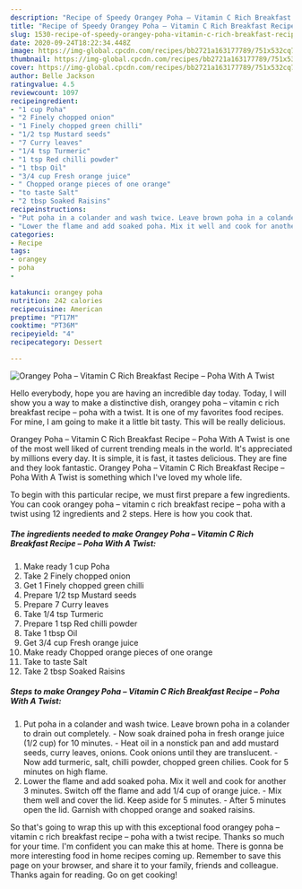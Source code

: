 ```yaml
---
description: "Recipe of Speedy Orangey Poha – Vitamin C Rich Breakfast Recipe – Poha With A Twist"
title: "Recipe of Speedy Orangey Poha – Vitamin C Rich Breakfast Recipe – Poha With A Twist"
slug: 1530-recipe-of-speedy-orangey-poha-vitamin-c-rich-breakfast-recipe-poha-with-a-twist
date: 2020-09-24T18:22:34.448Z
image: https://img-global.cpcdn.com/recipes/bb2721a163177789/751x532cq70/orangey-poha-vitamin-c-rich-breakfast-recipe-poha-with-a-twist-recipe-main-photo.jpg
thumbnail: https://img-global.cpcdn.com/recipes/bb2721a163177789/751x532cq70/orangey-poha-vitamin-c-rich-breakfast-recipe-poha-with-a-twist-recipe-main-photo.jpg
cover: https://img-global.cpcdn.com/recipes/bb2721a163177789/751x532cq70/orangey-poha-vitamin-c-rich-breakfast-recipe-poha-with-a-twist-recipe-main-photo.jpg
author: Belle Jackson
ratingvalue: 4.5
reviewcount: 1097
recipeingredient:
- "1 cup Poha"
- "2 Finely chopped onion"
- "1 Finely chopped green chilli"
- "1/2 tsp Mustard seeds"
- "7 Curry leaves"
- "1/4 tsp Turmeric"
- "1 tsp Red chilli powder"
- "1 tbsp Oil"
- "3/4 cup Fresh orange juice"
- " Chopped orange pieces of one orange"
- "to taste Salt"
- "2 tbsp Soaked Raisins"
recipeinstructions:
- "Put poha in a colander and wash twice. Leave brown poha in a colander to drain out completely. Now soak drained poha in fresh orange juice (1/2 cup) for 10 minutes. Heat oil in a nonstick pan and add mustard seeds, curry leaves, onions. Cook onions until they are translucent. Now add turmeric, salt, chilli powder, chopped green chilies. Cook for 5 minutes on high flame."
- "Lower the flame and add soaked poha. Mix it well and cook for another 3 minutes. Switch off the flame and add 1/4 cup of orange juice. Mix them well and cover the lid. Keep aside for 5 minutes. After 5 minutes open the lid. Garnish with chopped orange and soaked raisins."
categories:
- Recipe
tags:
- orangey
- poha
- 

katakunci: orangey poha  
nutrition: 242 calories
recipecuisine: American
preptime: "PT17M"
cooktime: "PT36M"
recipeyield: "4"
recipecategory: Dessert

---
```



![Orangey Poha – Vitamin C Rich Breakfast Recipe – Poha With A Twist](https://img-global.cpcdn.com/recipes/bb2721a163177789/751x532cq70/orangey-poha-vitamin-c-rich-breakfast-recipe-poha-with-a-twist-recipe-main-photo.jpg)

Hello everybody, hope you are having an incredible day today. Today, I will show you a way to make a distinctive dish, orangey poha – vitamin c rich breakfast recipe – poha with a twist. It is one of my favorites food recipes. For mine, I am going to make it a little bit tasty. This will be really delicious.



Orangey Poha – Vitamin C Rich Breakfast Recipe – Poha With A Twist is one of the most well liked of current trending meals in the world. It's appreciated by millions every day. It is simple, it is fast, it tastes delicious. They are fine and they look fantastic. Orangey Poha – Vitamin C Rich Breakfast Recipe – Poha With A Twist is something which I've loved my whole life.


To begin with this particular recipe, we must first prepare a few ingredients. You can cook orangey poha – vitamin c rich breakfast recipe – poha with a twist using 12 ingredients and 2 steps. Here is how you cook that.

<!--inarticleads1-->

##### The ingredients needed to make Orangey Poha – Vitamin C Rich Breakfast Recipe – Poha With A Twist:

1. Make ready 1 cup Poha
1. Take 2 Finely chopped onion
1. Get 1 Finely chopped green chilli
1. Prepare 1/2 tsp Mustard seeds
1. Prepare 7 Curry leaves
1. Take 1/4 tsp Turmeric
1. Prepare 1 tsp Red chilli powder
1. Take 1 tbsp Oil
1. Get 3/4 cup Fresh orange juice
1. Make ready  Chopped orange pieces of one orange
1. Take to taste Salt
1. Take 2 tbsp Soaked Raisins




<!--inarticleads2-->

##### Steps to make Orangey Poha – Vitamin C Rich Breakfast Recipe – Poha With A Twist:

1. Put poha in a colander and wash twice. Leave brown poha in a colander to drain out completely. - Now soak drained poha in fresh orange juice (1/2 cup) for 10 minutes. - Heat oil in a nonstick pan and add mustard seeds, curry leaves, onions. Cook onions until they are translucent. - Now add turmeric, salt, chilli powder, chopped green chilies. Cook for 5 minutes on high flame.
1. Lower the flame and add soaked poha. Mix it well and cook for another 3 minutes. Switch off the flame and add 1/4 cup of orange juice. - Mix them well and cover the lid. Keep aside for 5 minutes. - After 5 minutes open the lid. Garnish with chopped orange and soaked raisins.




So that's going to wrap this up with this exceptional food orangey poha – vitamin c rich breakfast recipe – poha with a twist recipe. Thanks so much for your time. I'm confident you can make this at home. There is gonna be more interesting food in home recipes coming up. Remember to save this page on your browser, and share it to your family, friends and colleague. Thanks again for reading. Go on get cooking!

